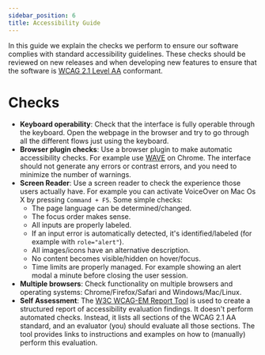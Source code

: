 ```yaml
---
sidebar_position: 6
title: Accessibility Guide
---
```


In this guide we explain the checks we perform to ensure our software complies with standard
accessibility guidelines. These checks should be reviewed on new releases and when developing
new features to ensure that the software is [WCAG 2.1 Level AA] conformant.

# Checks

- **Keyboard operability**: Check that the interface is fully operable through
      the keyboard. Open the webpage in the browser and try to go through all the
      different flows just using the keyboard.
- **Browser plugin checks**: Use a browser plugin to make automatic accessibility 
      checks. For example use [WAVE] on Chrome. The interface should not generate any
      errors or contrast errors, and you need to minimize the number of warnings.
- **Screen Reader**: Use a screen reader to check the experience those users
      actually have. For example you can activate VoiceOver on Mac Os X by pressing
      `Command + F5`. Some simple checks:
    - The page language can be determined/changed.
    - The focus order makes sense.
    - All inputs are properly labeled.
    - If an input error is automatically detected, it's identified/labeled (for
      example with `role="alert"`).
    - All images/icons have an alternative description.
    - No content becomes visible/hidden on hover/focus.
    - Time limits are properly managed. For example showing an alert modal a minute
      before closing the user session. 
- **Multiple browsers**: Check functionality on multiple browsers and operating
      systems: Chrome/Firefox/Safari and Windows/Mac/Linux.
- **Self Assessment**: The [W3C WCAG-EM Report Tool] is used to create a structured
  report of accessibility evaluation findings. It doesn't perform automated checks.
  Instead, it lists all sections of the WCAG 2.1 AA standard, and an evaluator (you)
  should evaluate all those sections. The tool provides links to instructions and
  examples on how to (manually) perform this evaluation.

[WCAG 2.1 Level AA]: https://www.w3.org/WAI/WCAG2AA-Conformance
[WAVE]: https://chrome.google.com/webstore/detail/wave-evaluation-tool/jbbplnpkjmmeebjpijfedlgcdilocofh?hl=en-GB
[W3C WCAG-EM Report Tool]: https://www.w3.org/WAI/eval/report-tool/#/